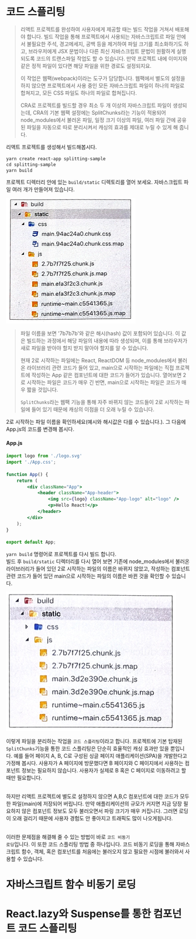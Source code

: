 # 코드 스플리팅

> 리액트 프로젝트를 완성하여 사용자에게 제공할 때는 빌드 작업을 거쳐서 배포해야 합니다. 빌드 작업을 통해 프로젝트에서 사용되는 자바스크립트르 파일 안에서 불필요한 주석, 경고메세지, 공백 등을 제거하여 파일 크기를 최소화하기도 하고, 브라우저에게 JSX 문법이나 다른 최신 자바스크립트 문법이 원활하게 실행되도록 코드의 트랜스파일 작업도 할 수 있습니다. 만약 프로젝트 내에 이미지와 같은 정적 파일이 있다면 해당 파일을 위한 경로도 설정되지요.
> 
> 이 작업은 웹팩(webpack)이라는 도구가 담당합니다. 웹팩에서 별도의 설정을 하지 않으면 프로젝트에서 사용 중인 모든 자바스크립트 파일이 하나의 파일로 합쳐지고, 모든 CSS 파일도 하나의 파일로 합쳐집니다.
> 
> CRA로 프로젝트를 빌드할 경우 최소 두 개 이상의 자바스크립트 파일이 생성되는데, CRA의 기본 웹팩 설정에는 SplitChunks라는 기능이 적용되어 node_modules에서 불러온 파일, 일정 크기 이상의 파일, 여러 파일 간에 공유된 파일을 자동으로 따로 분리시켜서 캐싱의 효과를 제대로 누릴 수 있게 해 줍니다.


리액트 프로젝트를 생성해서 빌드해봅시다.

```
yarn create react-app splitting-sample
cd splitting-sample
yarn build
```

프로젝트 디렉터리 안에 있는 <code>build/static</code> 디렉토리를 열어 보세요. 자바스크립트 파일 여러 개가 만들어져 있습니다.

![image1](https://raw.githubusercontent.com/yonggyo1125/reactLecture/master/17.%20%EC%BD%94%EB%93%9C%20%EC%8A%A4%ED%94%8C%EB%A6%AC%ED%8C%85/images/image1.png)

> 파일 이름을 보면 '7b7b7b'와 같은 해시(hash) 값이 포함되어 있습니다. 이 값은 빌드하는 과정에서 해당 파일의 내용에 따라 생성되며, 이를 통해 브라우저가 새로 파일을 받아야 할지 받지 말아야 할지를 알 수 있습니다.
> 
> 현재 2로 시작하는 파일에는 React, ReactDOM 등 node_modules에서 불러온 라이브러리 관련 코드가 들어 있고, main으로 시작하는 파일에는 직접 프로젝트에 작성하는 App 같은 컴포넌트에 대한 코드가 들어가 있습니다. 열어보면 2로 시작하는 파일은 코드가 매우 긴 반면, main으로 시작하는 파일은 코드가 매우 짧을 것입니다.
> 
> <code>SplitChunks</code>라는 웹팩 기능을 통해 자주 바뀌지 않는 코드들이 2로 시작하는 파일에 들어 있기 때문에 캐싱의 이점을 더 오래 누릴 수 있습니다.


2로 시작하는 파일 이름을 확인하세요(예시와 해시값은 다를 수 있습니다.). 그 다음에 App.js의 코드를 변경해 봅시다.

#### App.js

```jsx
import logo from './logo.svg'
import './App.css';

function App() {
    return (
        <div className="App">
            <header className="App-header">
                <img src={logo} className="App-logo" alt="logo" />
                <p>Hello React!</p>
            </header>
        </div>
    );
}

export default App;
``` 

<code>yarn build</code> 명령어로 프로젝트를 다시 빌드 합니다.<br>
빌드 후 <code>build/static</code> 디렉터리를 다시 열어 보면 기존에 node_modules에서 불러온 라이브러리가 들어 있던 2로 시작하는 파일의 이름은 바뀌지 않았고, 작성하는 컴포넌트 관련 코드가 들어 있던 main으로 시작하는 파일의 이름은 바뀐 것을 확인할 수 있습니다.

![image2](https://raw.githubusercontent.com/yonggyo1125/reactLecture/master/17.%20%EC%BD%94%EB%93%9C%20%EC%8A%A4%ED%94%8C%EB%A6%AC%ED%8C%85/images/image2.png)

이렇게 파일을 분리하는 작업을 <code>코드 스플리팅</code>이라고 합니다. 프로젝트에 기본 탑재된 <code>SplitChunks</code>기능을 통한 코드 스플리팅은 단순히 효율적인 캐싱 효과만 있을 뿐입니다. 예를 들어 페이지 A, B, C로 구성된 싱글 페이지 애플리케이션(SPA)을 개발한다고 가정해 봅시다. 사용자가 A 페이지에 방문했다면 B 페이지와 C 페이지에서 사용하는 컴포넌트 정보는 필요하지 않습니다. 사용자가 실제로 B 혹은 C 페이지로 이동하려고 할 때만 필요합니다.<br><br>

하지만 리액트 프로젝트에 별도로 설정하지 않으면 A,B,C 컴포넌트에 대한 코드가 모두 한 파일(main)에 저장되어 버립니다. 만약 애플리케이션의 규모가 커지면 지금 당장 필요하지 않은 컴포넌트 정보도 모두 불러오면서 파링 크기가 매우 커집니다. 그러면 로딩이 오래 걸리기 때문에 사용자 경험도 안 좋아지고 트래픽도 많이 나오게됩니다. <br><br>

이러한 문제점을 해결해 줄 수 있는 방법이 바로 <code>코드 비동기 로딩</code>입니다. 이 또한 코드 스플리팅 방법 중 하나입니다. 코드 비동기 로딩을 통해 자바스크립트 함수, 객체, 혹은 컴포넌트를 처음에는 불러오지 않고 필요한 시점에 불러와서 사용할 수 있습니다.

# 자바스크립트 함수 비동기 로딩 

# React.lazy와 Suspense를 통한 컴포넌트 코드 스플리팅
